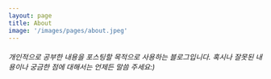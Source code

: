 ```yaml
---
layout: page
title: About
image: '/images/pages/about.jpeg'
---
```


###### 개인적으로 공부한 내용을 포스팅할 목적으로 사용하는 블로그입니다. 혹시나 잘못된 내용이나 궁금한 점에 대해서는 언제든 말씀 주세요:)
